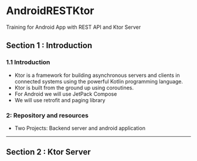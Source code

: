 # AndroidRESTKtor
Training for Android App with REST API and Ktor Server


## Section 1 : Introduction

### 1.1 Introduction

- Ktor is a framework for building asynchronous servers and clients in connected systems using the powerful Kotlin programming language.
- Ktor is built from the ground up using coroutines.
- For Android we will use JetPack Compose
- We will use retrofit and paging library

### 2: Repository and resources 

- Two Projects: Backend server and android application

---

## Section 2 : Ktor Server

